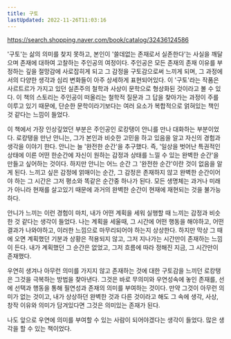 ```yaml
---
title: 구토
lastUpdated: 2022-11-26T11:03:16
---
```


https://search.shopping.naver.com/book/catalog/32436124586

'구토'는 삶의 의미를 찾지 못하고, 본인이 '쓸데없는 존재로서 실존한다'는 사실을 깨달으며 존재에 대하여 고찰하는 주인공의 여정이다. 주인공은 모든 존재의 존재 이유를 부정하는 깊을 절망감에 사로잡히게 되고 그 감정을 구토감으로써 느끼게 되며, 그 과정에서의 다양한 생각과 심리 변화들이 아주 상세하게 표현되어있다. 이 '구토'라는 작품은 사르트르가 가지고 있던 실존주의 철학과 사상이 문학으로 형상화된 것이라고 볼 수 있다. 이 책의 스토리는 주인공이 떠올리는 철학적 질문과 그 답을 찾아가는 과정이 주를 이루고 있기 때문에, 단순한 문학이라기보다는 여러 요소가 복합적으로 얽혀있는 책인 것 같다는 느낌이 들었다.

이 책에서 가장 인상깊었던 부분은 주인공인 로캉탱이 안니를 만나 대화하는 부분이었다. 로캉탱을 만난 안니는, 그가 본인과 비슷한 고민을 하고 있음을 알고 자신의 경험과 생각을 이야기 한다. 안니는 늘 '완전한 순간'을 추구했다. 즉, '일상을 벗어난 특권적인 상태에 이른 어떤 한순간에 자신이 원하는 감정과 상태를 느낄 수 있는 완벽한 순간'을 만들고 싶어하는 것이다. 하지만 안니는 어느 순간 그 '완전한 순간'이란 것이 없음을 알게 된다. 느끼고 싶은 감정에 얽매이는 순간, 그 감정은 존재하지 않고 완벽한 순간이어야 하는 그 시간은 그저 평소와 똑같은 순간중 하나가 된다. 모든 생명체는 과거나 미래가 아니라 현재를 살고있기 때문에 과거의 완벽한 순간이 현재에 재현되는 것을 불가능하다.

안니가 느끼는 이런 경험이 마치, 내가 어떤 계획을 세워 실행할 때 느끼는 감정과 비슷한 것 같다는 생각이 들었다. 나는 계획을 세울때, 그 시간에 어떤 행동을 해야하고, 어떤 결과가 나와야하고, 이러한 느낌으로 마무리되어야 하는지 상상한다. 하지만 막상 그 때에 오면 계획했던 기분과 상황은 적용되지 않고, 그저 지나가는 시간만이 존재하는 느낌이 든다. 내가 계획했던 그 순간은 없었고, 그저 흐름에 따라 정해진 지금, 그 시간만이 존재했다.

우연히 생겨나 아무런 의미를 가지지 않고 존재하는 것에 대한 구토감을 느끼던 로캉탱은 그것을 극복하는 방법을 찾아낸다. 그것은 바로 무의미와 우연성속에 놓인 존재를, 선에 선택과 행동을 통해 필연성과 존재의 의미를 부여하는 것이다. 만약 그것이 아무런 의미가 없는 것이고, 내가 상상하던 완벽한 것과 다른 것이라고 해도 그 속에 생각, 사상, 창작 이유와 의미가 담겨있다면 그것은 의미있는 존재가 된다.

나도 앞으로 우연에 의미를 부여할 수 있는 사람이 되어야겠다는 생각이 들었다. 많은 생각을 할 수 있는 책이었다.